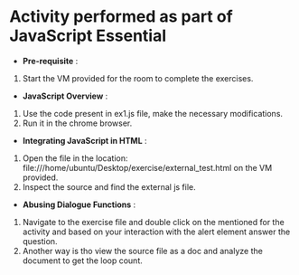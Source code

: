 # Activity performed as part of JavaScript Essential

- **Pre-requisite** :
1. Start the VM provided for the room to complete the exercises.

- **JavaScript Overview** :
1. Use the code present in ex1.js file, make the necessary modifications.
2. Run it in the chrome browser.

- **Integrating JavaScript in HTML** :
1. Open the file in the location: file:///home/ubuntu/Desktop/exercise/external_test.html on the VM provided.
2. Inspect the source and find the external js file.

- **Abusing Dialogue Functions** :
1. Navigate to the exercise file and double click on the <file> mentioned for the activity and based on your interaction with the alert element answer the question.
2. Another way is tho view the source file as a doc and analyze the document to get the loop count.



